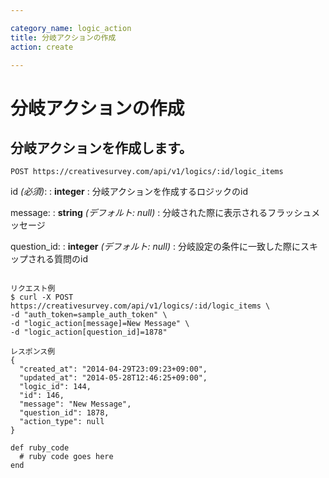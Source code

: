 ```yaml
---

category_name: logic_action
title: 分岐アクションの作成
action: create

---
```


# 分岐アクションの作成

## 分岐アクションを作成します。

`POST https://creativesurvey.com/api/v1/logics/:id/logic_items`

id _(必須)_:
: __integer__
: 分岐アクションを作成するロジックのid

message:
: __string__ _(デフォルト: null)_
: 分岐された際に表示されるフラッシュメッセージ

question_id:
: __integer__ _(デフォルト: null)_
: 分岐設定の条件に一致した際にスキップされる質問のid

~~~

リクエスト例
$ curl -X POST https://creativesurvey.com/api/v1/logics/:id/logic_items \
-d "auth_token=sample_auth_token" \
-d "logic_action[message]=New Message" \
-d "logic_action[question_id]=1878"

レスポンス例
{
  "created_at": "2014-04-29T23:09:23+09:00",
  "updated_at": "2014-05-28T12:46:25+09:00",
  "logic_id": 144,
  "id": 146,
  "message": "New Message",
  "question_id": 1878,
  "action_type": null
}

~~~

~~~
def ruby_code
  # ruby code goes here
end
~~~


